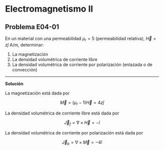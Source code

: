 # Electromagnetismo II
## Problema E04-01

En un material con una permeabilidad $`\mu_r = 5`$ (permeabilidad relativa),
$`\vec{H} = z\hat{j}\ \mathrm{A/m}`$, determinar:

1. La magnetización
2. La densidad volumétrica de corriente libre
3. La densidad volumétrica de corriente por polarización (enlazada o de convección)

---

**Solución**

La magnetización está dada por

```math
\vec{M} = (\mu_r - 1)\vec{H} = 4z\hat{j}
```

La densidad volumétrica de corriente libre está dada por

```math
\vec{J}_f = \nabla\times\vec{H} = -\hat{i}
```

La densidad volumétrica de corriente por polarización está dada por

```math
\vec{J}_b = \nabla\times\vec{M} = -4\hat{i}
```
